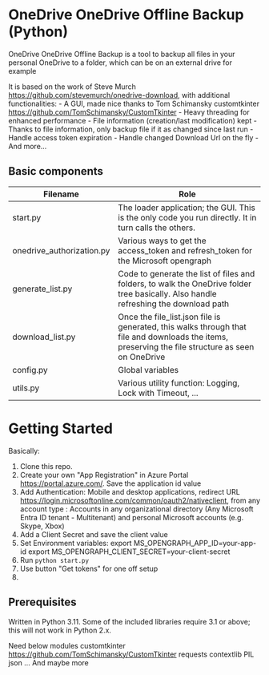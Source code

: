 # OneDrive OneDrive Offline Backup (Python)

OneDrive OneDrive Offline Backup is a tool to backup all files in your personal OneDrive to a folder, which can be on an external drive for example

It is based on the work of Steve Murch https://github.com/stevemurch/onedrive-download, with additional functionalities:
	- A GUI, made nice thanks to Tom Schimansky customtkinter https://github.com/TomSchimansky/CustomTkinter
	- Heavy threading for enhanced performance
	- File information (creation/last modification) kept
	- Thanks to file information, only backup file if it as changed since last run
	- Handle access token expiration
	- Handle changed Download Url on the fly
	- And more...

## Basic components

| Filename                  | Role                                                                                                                                               |
| ------------------------- | -------------------------------------------------------------------------------------------------------------------------------------------------- |
| start.py                  | The loader application; the GUI. This is the only code you run directly. It in turn calls the others.                                              |
| onedrive_authorization.py | Various ways to get the access_token and refresh_token for the Microsoft opengraph                                                                 |
| generate_list.py          | Code to generate the list of files and folders, to walk the OneDrive folder tree basically. Also handle refreshing the download path               |
| download_list.py          | Once the file_list.json file is generated, this walks through that file and downloads the items, preserving the file structure as seen on OneDrive |
| config.py                 | Global variables                                                                                                                                   |
| utils.py                  | Various utility function: Logging, Lock with Timeout, ...                                                                                          |
# Getting Started

Basically:

1. Clone this repo.
2. Create your own "App Registration" in Azure Portal https://portal.azure.com/. Save the application id value
3. Add Authentication:
	Mobile and desktop applications,
	redirect URL https://login.microsoftonline.com/common/oauth2/nativeclient,
	from any account type : Accounts in any organizational directory (Any Microsoft Entra ID tenant - Multitenant) and personal Microsoft accounts (e.g. Skype, Xbox)
4. Add a Client Secret and save the client value
5. Set Environment variables:
	export MS_OPENGRAPH_APP_ID=your-app-id
	export MS_OPENGRAPH_CLIENT_SECRET=your-client-secret
5. Run `python start.py`
4. Use button "Get tokens" for one off setup
5. 

## Prerequisites

Written in Python 3.11. Some of the included libraries require 3.1 or above; this will not work in Python 2.x.

Need below modules
customtkinter https://github.com/TomSchimansky/CustomTkinter
requests
contextlib
PIL
json
... And maybe more
